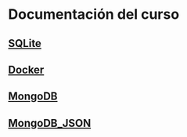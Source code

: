 # Documentación del curso

## [SQLite](sqlite.md)
## [Docker](docker.md)
## [MongoDB](mongodb.md)
## [MongoDB_JSON](json_mongodb.md)
